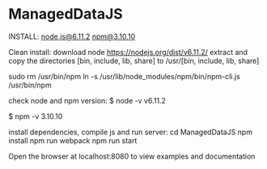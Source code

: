 # ManagedDataJS

INSTALL:
node.js@6.11.2
npm@3.10.10

Clean install:
download node https://nodejs.org/dist/v6.11.2/
extract and copy the directories [bin, include, lib, share] to /usr/[bin, include, lib, share]

sudo rm /usr/bin/npm
ln -s /usr/lib/node_modules/npm/bin/npm-cli.js /usr/bin/npm

check node and npm version:
$  node -v
v6.11.2

$  npm -v
3.10.10

install dependencies, compile js and run server:
cd ManagedDataJS
npm install
npm run webpack
npm run start

Open the browser at localhost:8080 to view examples and documentation


